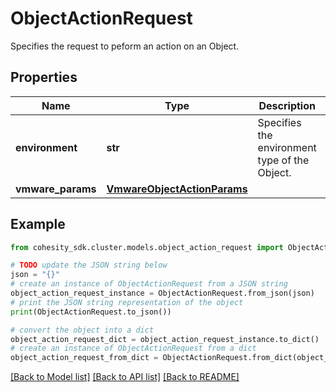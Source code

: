 # ObjectActionRequest

Specifies the request to peform an action on an Object.

## Properties

Name | Type | Description | Notes
------------ | ------------- | ------------- | -------------
**environment** | **str** | Specifies the environment type of the Object. | 
**vmware_params** | [**VmwareObjectActionParams**](VmwareObjectActionParams.md) |  | [optional] 

## Example

```python
from cohesity_sdk.cluster.models.object_action_request import ObjectActionRequest

# TODO update the JSON string below
json = "{}"
# create an instance of ObjectActionRequest from a JSON string
object_action_request_instance = ObjectActionRequest.from_json(json)
# print the JSON string representation of the object
print(ObjectActionRequest.to_json())

# convert the object into a dict
object_action_request_dict = object_action_request_instance.to_dict()
# create an instance of ObjectActionRequest from a dict
object_action_request_from_dict = ObjectActionRequest.from_dict(object_action_request_dict)
```
[[Back to Model list]](../README.md#documentation-for-models) [[Back to API list]](../README.md#documentation-for-api-endpoints) [[Back to README]](../README.md)


